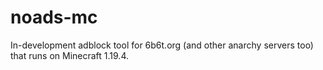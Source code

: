 # noads-mc
In-development adblock tool for 6b6t.org (and other anarchy servers too) that runs on Minecraft 1.19.4.
